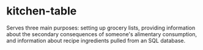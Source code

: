 # kitchen-table
Serves three main purposes: setting up grocery lists, providing information about the secondary consequences of someone's alimentary consumption, and information about recipe ingredients pulled from an SQL database.
